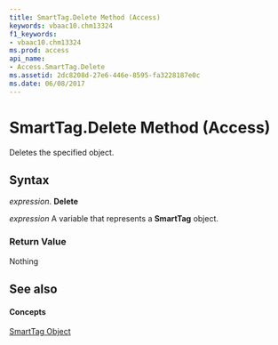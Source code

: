 ```yaml
---
title: SmartTag.Delete Method (Access)
keywords: vbaac10.chm13324
f1_keywords:
- vbaac10.chm13324
ms.prod: access
api_name:
- Access.SmartTag.Delete
ms.assetid: 2dc8208d-27e6-446e-8595-fa3228187e0c
ms.date: 06/08/2017
---
```



# SmartTag.Delete Method (Access)

Deletes the specified object.


## Syntax

 _expression_. **Delete**

 _expression_ A variable that represents a **SmartTag** object.


### Return Value

Nothing


## See also


#### Concepts


[SmartTag Object](smarttag-object-access.md)

